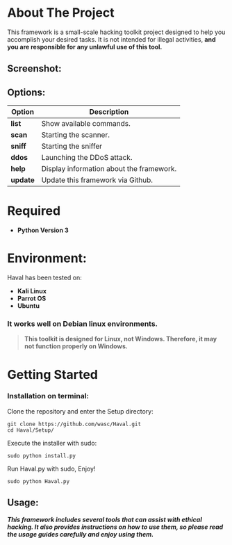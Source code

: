 # About The Project
This framework is a small-scale hacking toolkit project designed to help you accomplish your desired tasks. 
It is not intended for illegal activities, **and you are responsible for any unlawful use of this tool.**

## Screenshot:


## Options:
Option | Description
------ | -----------
**list**  | Show available commands.
**scan**  | Starting the scanner.
**sniff** | Starting the sniffer
**ddos**  | Launching the DDoS attack.
**help**  | Display information about the framework.
**update**| Update this framework via Github.

# Required
* **Python Version 3**

# Environment:
Haval has been tested on:
* **Kali Linux**
* **Parrot OS** 
* **Ubuntu**
### It works well on Debian linux environments.
> **This toolkit is designed for Linux, not Windows. Therefore, it may not function properly on Windows.**

# Getting Started
### Installation on terminal:

Clone the repository and enter the Setup directory:
```
git clone https://github.com/wasc/Haval.git
cd Haval/Setup/
```
Execute the installer with sudo:
```
sudo python install.py
```
Run Haval.py with sudo, Enjoy!
```
sudo python Haval.py
```

## Usage:
***This framework includes several tools that can assist with ethical hacking. 
It also provides instructions on how to use them, so please read the usage guides carefully and enjoy using them.***